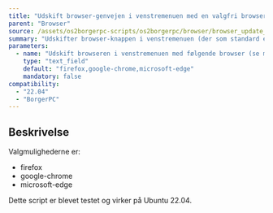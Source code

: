 ```yaml
---
title: "Udskift browser-genvejen i venstremenuen med en valgfri browser"
parent: "Browser"
source: /assets/os2borgerpc-scripts/os2borgerpc/browser/browser_update_launcher.sh
summary: "Udskifter browser-knappen i venstremenuen (der som standard er Firefox) med en valgfri browser."
parameters:
  - name: "Udskift browseren i venstremenuen med følgende browser (se muligheder i beskrivelse)"
    type: "text_field"
    default: "firefox,google-chrome,microsoft-edge"
    mandatory: false
compatibility:  
  - "22.04"
  - "BorgerPC"
---
```


## Beskrivelse
Valgmulighederne er:
- firefox
- google-chrome
- microsoft-edge

Dette script er blevet testet og virker på Ubuntu 22.04.